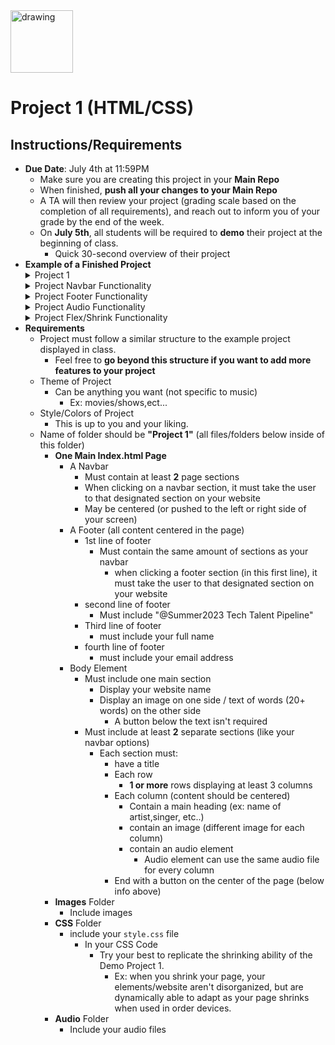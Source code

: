 <img src="https://i.imgur.com/Bzkqs5I.png" alt="drawing" width="100"/>

# Project 1 (HTML/CSS)

## Instructions/Requirements

- **Due Date**: July 4th at 11:59PM
    - Make sure you are creating this project in your **Main Repo**
    - When finished, **push all your changes to your Main Repo**
    - A TA will then review your project (grading scale based on the completion of all requirements), and reach out to inform you of your grade by the end of the week.
    - On **July 5th**, all students will be required to **demo** their project at the beginning of class.
        - Quick 30-second overview of their project
- **Example of a Finished Project**
    <details>
        <summary>Project 1</summary>
        <img src="https://github.com/r0m3c/TTP_CSS/assets/71786791/629c5a39-10a5-4263-bc16-ef3d6da67eea" alt="drawing" width="600" height="350"/>
    </details>
    <details>
        <summary>Project Navbar Functionality </summary>
        <img src="https://github.com/r0m3c/TTP_CSS/assets/71786791/62c0f007-a399-41c0-b98e-634e8252b1aa" alt="drawing" width="600" height="350"/>
    </details>
    <details>
        <summary>Project Footer Functionality </summary>
        <img src="https://github.com/r0m3c/TTP_CSS/assets/71786791/d90a3024-9fee-47ae-8f63-21a3095d4a4b" alt="drawing" width="600" height="350"/>
    </details>
    <details>
        <summary>Project Audio Functionality </summary>
        <img src="https://github.com/r0m3c/TTP_CSS/assets/71786791/7f170c4c-83f5-48e8-b30e-68e9c447ca46" alt="drawing" width="600" height="350"/>
    </details>
    <details>
        <summary>Project Flex/Shrink Functionality </summary>
        <img src="https://github.com/r0m3c/TTP_CSS/assets/71786791/22f22810-76a9-4877-8dd3-0f9ed21e038e" alt="drawing" width="200" height="300"/>
    </details>
- **Requirements**
  - Project must follow a similar structure to the example project displayed in class.
    - Feel free to **go beyond this structure if you want to add more features to your project**
  - Theme of Project
    - Can be anything you want (not specific to music)
      - Ex: movies/shows,ect...
  - Style/Colors of Project
    - This is up to you and your liking.
  - Name of folder should be **"Project 1"** (all files/folders below inside of this folder)
    - **One Main Index.html Page**
      - A Navbar
        - Must contain at least **2** page sections
        - When clicking on a navbar section, it must take the user to that designated section on your website
        - May be centered (or pushed to the left or right side of your screen)
      - A Footer (all content centered in the page)
        - 1st line of footer
          - Must contain the same amount of sections as your navbar
            - when clicking a footer section (in this first line), it must take the user to that designated section on your website
        - second line of footer
          - Must include "@Summer2023 Tech Talent Pipeline"
        - Third line of footer
          - must include your full name
        - fourth line of footer
          - must include your email address
      - Body Element
        - Must include one main section
          - Display your website name
          - Display an image on one side / text of words (20+ words) on the other side
            - A button below the text isn't required
        - Must include at least **2** separate sections (like your navbar options)
          - Each section must:
            - have a title
            - Each row
              - **1 or more** rows displaying at least 3 columns
            - Each column (content should be centered)
              - Contain a main heading (ex: name of artist,singer, etc..)
              - contain an image (different image for each column)
              - contain an audio element
                - Audio element can use the same audio file for every column
            - End with a button on the center of the page (below info above)
    - **Images** Folder
      - Include images
    - **CSS** Folder
      - include your `style.css` file
        - In your CSS Code
          - Try your best to replicate the shrinking ability of the Demo Project 1.
            - Ex: when you shrink your page, your elements/website aren't disorganized, but are dynamically able to adapt as your page shrinks when used in order devices.
    - **Audio** Folder
      - Include your audio files
